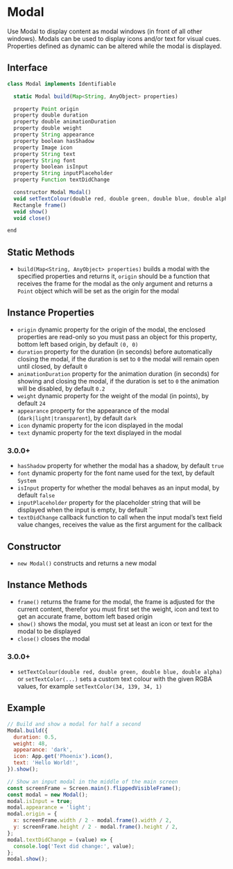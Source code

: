 # Modal

Use Modal to display content as modal windows (in front of all other windows). Modals can be used to display icons and/or text for visual cues. Properties defined as dynamic can be altered while the modal is displayed.

## Interface

```javascript
class Modal implements Identifiable

  static Modal build(Map<String, AnyObject> properties)

  property Point origin
  property double duration
  property double animationDuration
  property double weight
  property String appearance
  property boolean hasShadow
  property Image icon
  property String text
  property String font
  property boolean isInput
  property String inputPlaceholder
  property Function textDidChange

  constructor Modal Modal()
  void setTextColour(double red, double green, double blue, double alpha) // or setTextColor(...)
  Rectangle frame()
  void show()
  void close()

end
```

## Static Methods

- `build(Map<String, AnyObject> properties)` builds a modal with the specified properties and returns it, `origin` should be a function that receives the frame for the modal as the only argument and returns a `Point` object which will be set as the origin for the modal

## Instance Properties

- `origin` dynamic property for the origin of the modal, the enclosed properties are read-only so you must pass an object for this property, bottom left based origin, by default `(0, 0)`
- `duration` property for the duration (in seconds) before automatically closing the modal, if the duration is set to `0` the modal will remain open until closed, by default `0`
- `animationDuration` property for the animation duration (in seconds) for showing and closing the modal, if the duration is set to `0` the animation will be disabled, by default `0.2`
- `weight` dynamic property for the weight of the modal (in points), by default `24`
- `appearance` property for the appearance of the modal (`dark|light|transparent`), by default `dark`
- `icon` dynamic property for the icon displayed in the modal
- `text` dynamic property for the text displayed in the modal

### 3.0.0+

- `hasShadow` property for whether the modal has a shadow, by default `true`
- `font` dynamic property for the font name used for the text, by default `System`
- `isInput` property for whether the modal behaves as an input modal, by default `false`
- `inputPlaceholder` property for the placeholder string that will be displayed when the input is empty, by default ``
- `textDidChange` callback function to call when the input modal’s text field value changes, receives the value as the first argument for the callback

## Constructor

- `new Modal()` constructs and returns a new modal

## Instance Methods

- `frame()` returns the frame for the modal, the frame is adjusted for the current content, therefor you must first set the weight, icon and text to get an accurate frame, bottom left based origin
- `show()` shows the modal, you must set at least an icon or text for the modal to be displayed
- `close()` closes the modal

### 3.0.0+

- `setTextColour(double red, double green, double blue, double alpha)` or `setTextColor(...)` sets a custom text colour with the given RGBA values, for example `setTextColor(34, 139, 34, 1)`

## Example

```javascript
// Build and show a modal for half a second
Modal.build({
  duration: 0.5,
  weight: 48,
  appearance: 'dark',
  icon: App.get('Phoenix').icon(),
  text: 'Hello World!',
}).show();

// Show an input modal in the middle of the main screen
const screenFrame = Screen.main().flippedVisibleFrame();
const modal = new Modal();
modal.isInput = true;
modal.appearance = 'light';
modal.origin = {
  x: screenFrame.width / 2 - modal.frame().width / 2,
  y: screenFrame.height / 2 - modal.frame().height / 2,
};
modal.textDidChange = (value) => {
  console.log('Text did change:', value);
};
modal.show();
```
